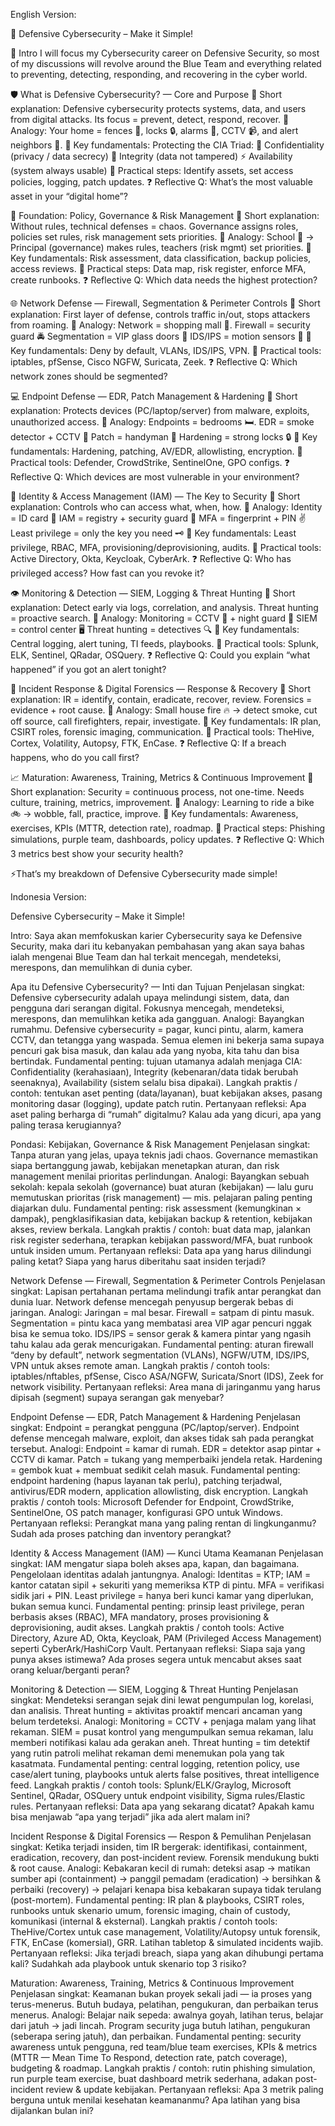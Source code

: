English Version:

🔵 Defensive Cybersecurity – Make it Simple!

🚀 Intro
I will focus my Cybersecurity career on Defensive Security, so most of my discussions will revolve around the Blue Team and everything related to preventing, detecting, responding, and recovering in the cyber world.

🛡️ What is Defensive Cybersecurity? — Core and Purpose
🔹 Short explanation: Defensive cybersecurity protects systems, data, and users from digital attacks. Its focus = prevent, detect, respond, recover.
🔹 Analogy: Your home = fences 🏡, locks 🔒, alarms 🚨, CCTV 📹, and alert neighbors 👀.
🔹 Key fundamentals: Protecting the CIA Triad:
🔑 Confidentiality (privacy / data secrecy)
🧩 Integrity (data not tampered)
⚡ Availability (system always usable)
🔹 Practical steps: Identify assets, set access policies, logging, patch updates.
❓ Reflective Q: What’s the most valuable asset in your “digital home”?

📜 Foundation: Policy, Governance & Risk Management
🔹 Short explanation: Without rules, technical defenses = chaos. Governance assigns roles, policies set rules, risk management sets priorities.
🔹 Analogy: School 🏫 → Principal (governance) makes rules, teachers (risk mgmt) set priorities.
🔹 Key fundamentals: Risk assessment, data classification, backup policies, access reviews.
🔹 Practical steps: Data map, risk register, enforce MFA, create runbooks.
❓ Reflective Q: Which data needs the highest protection?

🌐 Network Defense — Firewall, Segmentation & Perimeter Controls
🔹 Short explanation: First layer of defense, controls traffic in/out, stops attackers from roaming.
🔹 Analogy: Network = shopping mall 🏬.
Firewall = security guard 🚔
Segmentation = VIP glass doors 🚪
IDS/IPS = motion sensors 🎥
🔹 Key fundamentals: Deny by default, VLANs, IDS/IPS, VPN.
🔹 Practical tools: iptables, pfSense, Cisco NGFW, Suricata, Zeek.
❓ Reflective Q: Which network zones should be segmented?

💻 Endpoint Defense — EDR, Patch Management & Hardening
🔹 Short explanation: Protects devices (PC/laptop/server) from malware, exploits, unauthorized access.
🔹 Analogy: Endpoints = bedrooms 🛏️.
EDR = smoke detector + CCTV 🚨
Patch = handyman 🔧
Hardening = strong locks 🔒
🔹 Key fundamentals: Hardening, patching, AV/EDR, allowlisting, encryption.
🔹 Practical tools: Defender, CrowdStrike, SentinelOne, GPO configs.
❓ Reflective Q: Which devices are most vulnerable in your environment?

🔑 Identity & Access Management (IAM) — The Key to Security
🔹 Short explanation: Controls who can access what, when, how.
🔹 Analogy:
Identity = ID card 🪪
IAM = registry + security guard 👮
MFA = fingerprint + PIN ✌️
Least privilege = only the key you need 🗝️
🔹 Key fundamentals: Least privilege, RBAC, MFA, provisioning/deprovisioning, audits.
🔹 Practical tools: Active Directory, Okta, Keycloak, CyberArk.
❓ Reflective Q: Who has privileged access? How fast can you revoke it?

👁️ Monitoring & Detection — SIEM, Logging & Threat Hunting
🔹 Short explanation: Detect early via logs, correlation, and analysis. Threat hunting = proactive search.
🔹 Analogy:
Monitoring = CCTV 🎥 + night guard 🌙
SIEM = control center 🖥️
Threat hunting = detectives 🔍
🔹 Key fundamentals: Central logging, alert tuning, TI feeds, playbooks.
🔹 Practical tools: Splunk, ELK, Sentinel, QRadar, OSQuery.
❓ Reflective Q: Could you explain “what happened” if you got an alert tonight?

🚨 Incident Response & Digital Forensics — Response & Recovery
🔹 Short explanation: IR = identify, contain, eradicate, recover, review. Forensics = evidence + root cause.
🔹 Analogy: Small house fire 🔥 → detect smoke, cut off source, call firefighters, repair, investigate.
🔹 Key fundamentals: IR plan, CSIRT roles, forensic imaging, communication.
🔹 Practical tools: TheHive, Cortex, Volatility, Autopsy, FTK, EnCase.
❓ Reflective Q: If a breach happens, who do you call first?

📈 Maturation: Awareness, Training, Metrics & Continuous Improvement
🔹 Short explanation: Security = continuous process, not one-time. Needs culture, training, metrics, improvement.
🔹 Analogy: Learning to ride a bike 🚲 → wobble, fall, practice, improve.
🔹 Key fundamentals: Awareness, exercises, KPIs (MTTR, detection rate), roadmap.
🔹 Practical steps: Phishing simulations, purple team, dashboards, policy updates.
❓ Reflective Q: Which 3 metrics best show your security health?

⚡That’s my breakdown of Defensive Cybersecurity made simple!


Indonesia Version: 


Defensive Cybersecurity – Make it Simple!

Intro: 
Saya  akan memfokuskan karier Cybersecurity saya ke Defensive Security, maka dari itu kebanyakan pembahasan yang akan saya bahas ialah mengenai Blue Team dan hal terkait mencegah, mendeteksi, merespons, dan memulihkan di dunia cyber.


Apa itu Defensive Cybersecurity? — Inti dan Tujuan
Penjelasan singkat: Defensive cybersecurity adalah upaya melindungi sistem, data, dan pengguna dari serangan digital. Fokusnya mencegah, mendeteksi, merespons, dan memulihkan ketika ada gangguan.
Analogi: Bayangkan rumahmu. Defensive cybersecurity = pagar, kunci pintu, alarm, kamera CCTV, dan tetangga yang waspada. Semua elemen ini bekerja sama supaya pencuri gak bisa masuk, dan kalau ada yang nyoba, kita tahu dan bisa bertindak.
Fundamental penting: tujuan utamanya adalah menjaga CIA: Confidentiality (kerahasiaan), Integrity (kebenaran/data tidak berubah seenaknya), Availability (sistem selalu bisa dipakai).
Langkah praktis / contoh: tentukan aset penting (data/layanan), buat kebijakan akses, pasang monitoring dasar (logging), update patch rutin.
Pertanyaan refleksi: Apa aset paling berharga di “rumah” digitalmu? Kalau ada yang dicuri, apa yang paling terasa kerugiannya?


Pondasi: Kebijakan, Governance & Risk Management
Penjelasan singkat: Tanpa aturan yang jelas, upaya teknis jadi chaos. Governance memastikan siapa bertanggung jawab, kebijakan menetapkan aturan, dan risk management menilai prioritas perlindungan.
Analogi: Bayangkan sebuah sekolah: kepala sekolah (governance) buat aturan (kebijakan) — lalu guru memutuskan prioritas (risk management) — mis. pelajaran paling penting diajarkan dulu.
Fundamental penting: risk assessment (kemungkinan × dampak), pengklasifikasian data, kebijakan backup & retention, kebijakan akses, review berkala.
Langkah praktis / contoh: buat data map, jalankan risk register sederhana, terapkan kebijakan password/MFA, buat runbook untuk insiden umum.
Pertanyaan refleksi: Data apa yang harus dilindungi paling ketat? Siapa yang harus diberitahu saat insiden terjadi?


Network Defense — Firewall, Segmentation & Perimeter Controls
Penjelasan singkat: Lapisan pertahanan pertama melindungi trafik antar perangkat dan dunia luar. Network defense mencegah penyusup bergerak bebas di jaringan.
Analogi: Jaringan = mal besar. Firewall = satpam di pintu masuk. Segmentation = pintu kaca yang membatasi area VIP agar pencuri nggak bisa ke semua toko. IDS/IPS = sensor gerak & kamera pintar yang ngasih tahu kalau ada gerak mencurigakan.
Fundamental penting: aturan firewall “deny by default”, network segmentation (VLANs), NGFW/UTM, IDS/IPS, VPN untuk akses remote aman.
Langkah praktis / contoh tools: iptables/nftables, pfSense, Cisco ASA/NGFW, Suricata/Snort (IDS), Zeek for network visibility.
Pertanyaan refleksi: Area mana di jaringanmu yang harus dipisah (segment) supaya serangan gak menyebar?


Endpoint Defense — EDR, Patch Management & Hardening
Penjelasan singkat: Endpoint = perangkat pengguna (PC/laptop/server). Endpoint defense mencegah malware, exploit, dan akses tidak sah pada perangkat tersebut.
Analogi: Endpoint = kamar di rumah. EDR = detektor asap pintar + CCTV di kamar. Patch = tukang yang memperbaiki jendela retak. Hardening = gembok kuat + membuat sedikit celah masuk.
Fundamental penting: endpoint hardening (hapus layanan tak perlu), patching terjadwal, antivirus/EDR modern, application allowlisting, disk encryption.
Langkah praktis / contoh tools: Microsoft Defender for Endpoint, CrowdStrike, SentinelOne, OS patch manager, konfigurasi GPO untuk Windows.
Pertanyaan refleksi: Perangkat mana yang paling rentan di lingkunganmu? Sudah ada proses patching dan inventory perangkat?


Identity & Access Management (IAM) — Kunci Utama Keamanan
Penjelasan singkat: IAM mengatur siapa boleh akses apa, kapan, dan bagaimana. Pengelolaan identitas adalah jantungnya.
Analogi: Identitas = KTP; IAM = kantor catatan sipil + sekuriti yang memeriksa KTP di pintu. MFA = verifikasi sidik jari + PIN. Least privilege = hanya beri kunci kamar yang diperlukan, bukan semua kunci.
Fundamental penting: prinsip least privilege, peran berbasis akses (RBAC), MFA mandatory, proses provisioning & deprovisioning, audit akses.
Langkah praktis / contoh tools: Active Directory, Azure AD, Okta, Keycloak, PAM (Privileged Access Management) seperti CyberArk/HashiCorp Vault.
Pertanyaan refleksi: Siapa saja yang punya akses istimewa? Ada proses segera untuk mencabut akses saat orang keluar/berganti peran?


Monitoring & Detection — SIEM, Logging & Threat Hunting
Penjelasan singkat: Mendeteksi serangan sejak dini lewat pengumpulan log, korelasi, dan analisis. Threat hunting = aktivitas proaktif mencari ancaman yang belum terdeteksi.
Analogi: Monitoring = CCTV + penjaga malam yang lihat rekaman. SIEM = pusat kontrol yang mengumpulkan semua rekaman, lalu memberi notifikasi kalau ada gerakan aneh. Threat hunting = tim detektif yang rutin patroli melihat rekaman demi menemukan pola yang tak kasatmata.
Fundamental penting: central logging, retention policy, use case/alert tuning, playbooks untuk alerts false positives, threat intelligence feed.
Langkah praktis / contoh tools: Splunk/ELK/Graylog, Microsoft Sentinel, QRadar, OSQuery untuk endpoint visibility, Sigma rules/Elastic rules.
Pertanyaan refleksi: Data apa yang sekarang dicatat? Apakah kamu bisa menjawab “apa yang terjadi” jika ada alert malam ini?


Incident Response & Digital Forensics — Respon & Pemulihan
Penjelasan singkat: Ketika terjadi insiden, tim IR bergerak: identifikasi, containment, eradication, recovery, dan post-incident review. Forensik mendukung bukti & root cause.
Analogi: Kebakaran kecil di rumah: deteksi asap → matikan sumber api (containment) → panggil pemadam (eradication) → bersihkan & perbaiki (recovery) → pelajari kenapa bisa kebakaran supaya tidak terulang (post-mortem).
Fundamental penting: IR plan & playbooks, CSIRT roles, runbooks untuk skenario umum, forensic imaging, chain of custody, komunikasi (internal & eksternal).
Langkah praktis / contoh tools: TheHive/Cortex untuk case management, Volatility/Autopsy untuk forensik, FTK, EnCase (komersial), GRR. Latihan tabletop & simulated incidents wajib.
Pertanyaan refleksi: Jika terjadi breach, siapa yang akan dihubungi pertama kali? Sudahkah ada playbook untuk skenario top 3 risiko?


Maturation: Awareness, Training, Metrics & Continuous Improvement
Penjelasan singkat: Keamanan bukan proyek sekali jadi — ia proses yang terus-menerus. Butuh budaya, pelatihan, pengukuran, dan perbaikan terus menerus.
Analogi: Belajar naik sepeda: awalnya goyah, latihan terus, belajar dari jatuh → jadi lincah. Program security juga butuh latihan, pengukuran (seberapa sering jatuh), dan perbaikan.
Fundamental penting: security awareness untuk pengguna, red team/blue team exercises, KPIs & metrics (MTTR — Mean Time To Respond, detection rate, patch coverage), budgeting & roadmap.
Langkah praktis / contoh: rutin phishing simulation, run purple team exercise, buat dashboard metrik sederhana, adakan post-incident review & update kebijakan.
Pertanyaan refleksi: Apa 3 metrik paling berguna untuk menilai kesehatan keamananmu? Apa latihan yang bisa dijalankan bulan ini?

